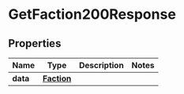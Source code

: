

# GetFaction200Response


## Properties

| Name | Type | Description | Notes |
|------------ | ------------- | ------------- | -------------|
|**data** | [**Faction**](Faction.md) |  |  |




